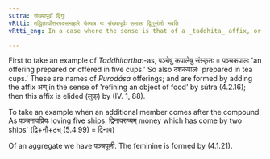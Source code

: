 ```yaml
---
sutra: संख्यापूर्वो द्विगुः
vRtti: तद्धितार्थोत्तरपदसमाहारे चेत्यत्र यः संख्यापूर्वः समासः द्विगुसंज्ञो भवति ।।
vRtti_eng: In a case where the sense is that of a _taddhita_ affix, or when an additional member comes after the compound or when an aggregate is to be expressed. the compound, the first member of which is numeral, is called _Dvigu_ or Numeral Determinative compound.

---
```

First to take an example of _Taddhitartha_:-as, पञ्चेषु कपालेषु संस्कृतः = पञ्चकपालः 'an offering prepared or offered in five cups.' So also दशकपालः 'prepared in tea cups.' These are names of _Purodása_ offerings; and are formed by adding the affix अण् in the sense of 'refining an object of food' by sūtra (4.2.16); then this affix is elided (लुक्) by (IV. 1, 88).

To take an example when an additional member comes after the compound. As पञ्चनावप्रियः loving five ships. द्विनावरुप्यम् money which has come by two ships' (द्वि+नौ+टच् (5.4.99) = द्विनाव)

Of an aggregate we have पञ्चपूली. The feminine is formed by (4.1.21). 